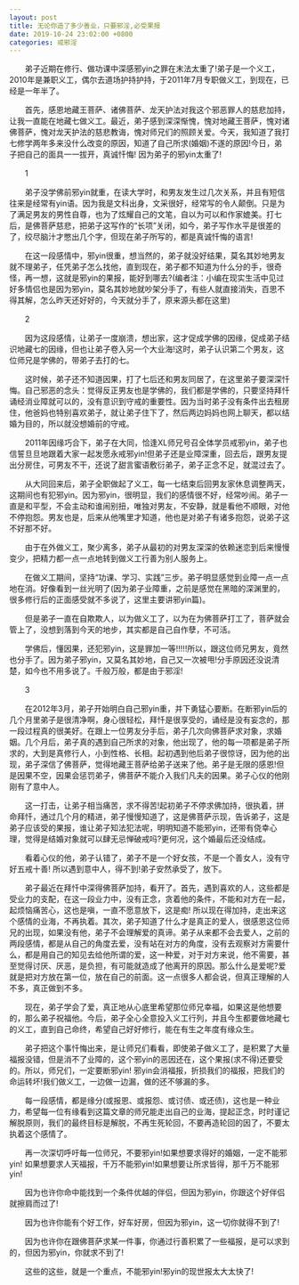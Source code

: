```yaml
---
layout: post
title: 无论你造了多少善业，只要邪淫,必受果报
date: 2019-10-24 23:02:00 +0800
categories: 戒邪淫
---
```


　　弟子近期在修行、做功课中深感邪yin之罪在末法太重了!弟子是一个义工，2010年是兼职义工，偶尔去道场护持护持，于2011年7月专职做义工，到现在，已经是一年半了。
　　首先，感恩地藏王菩萨、诸佛菩萨、龙天护法对我这个邪恶罪人的慈悲加持，让我一直能在地藏七做义工。最近，弟子感到深深惭愧，愧对地藏王菩萨，愧对诸佛菩萨，愧对龙天护法的慈悲教诲，愧对师兄们的照顾关爱。今天，我知道了我打七修学两年多来没什么改变的原因，知道了自己所求(婚姻)不遂的原因!今日，弟子把自己的面具一一拔开，真诚忏悔! 因为弟子的邪yin太重了!
　　1
　　弟子没学佛前邪yin就重，在读大学时，和男友发生过几次关系，并且有短信往来是经常有yin语。因为我是文科出身，文采很好，经常写的令人颠倒。只是为了满足男友的男性自尊，也为了炫耀自己的文笔，自以为可以和作家媲美。打七后，是佛菩萨慈悲，把弟子这写作的“长项”关闭，如今，弟子写作水平是很差的了，绞尽脑汁才憋出几个字，但现在弟子所写的，都是真诚忏悔的语言!
　　在这一段感情中，邪yin很重，想当然的，弟子就没好结果，莫名其妙地男友就不理弟子，任凭弟子怎么找他，直到现在，弟子都不知道为什么分的手，很奇怪，再一想，这就是邪yin的果报，能好到哪去?(编者注：小编在现实生活中见过好多情侣也是因为邪yin，莫名其妙地就吵架分手了，有些人就直接消失，百思不得其解，怎么昨天还好好的，今天就分手了，原来源头都在这里)
　　2
　　因为这段感情，让弟子一度崩溃，想出家，这才促成学佛的因缘，促成弟子结识地藏七的因缘，但也让弟子卷入另一个大业海!这时，弟子认识第二个男友，这位师兄是学佛的，带弟子去打的七。
　　这时候，弟子还不知道因果，打了七后还和男友同居了，在这里弟子要深深忏悔。自己邪恶的念头：觉得反正男友也是学佛的，我们都是学佛的，只要坚持拜忏诵经消业障就可以的，没有意识到守戒的重要性。因为当时弟子没有条件出去租房住，他爸妈也特别喜欢弟子，就让弟子住下了，然后两边妈妈也网上聊天，都以结婚为目的，所以就没想婚前的守戒。
　　2011年因缘巧合下，弟子在大同，恰逢XL师兄号召全体学员戒邪yin，弟子也信誓旦旦地跟着大家一起发愿永戒邪yin!但弟子还是业障深重，回去后，跟男友提出分房住，可男友不干，还说了甜言蜜语敷衍弟子，弟子正念不足，就混过去了。
　　从大同回来后，弟子全职做起了义工，每一七结束后回男友家休息调整两天，这期间也有犯邪yin。因为邪yin，很明显，我们的感情很不好，经常吵闹。弟子一直是和平型，不会主动和谁闹别扭，唯独对男友，不安静，就是看他不顺眼，对他不停抱怨。男友也是，后来从他嘴里才知道，他也是对弟子有诸多抱怨，说弟子这不好那不好。
　　由于在外做义工，聚少离多，弟子从最初的对男友深深的依赖迷恋到后来慢慢变少，把精力都一点一点地转到做义工行善为别人服务上。
　　在做义工期间，坚持“功课、学习、实践”三步。弟子明显感觉到业障一点一点地在消。好像看到一丝光明了(因为弟子业障重，之前是感觉在黑暗的深渊里的，很多修行后的正面感受就不多说了，这里主要讲邪yin篇)。
　　但是弟子一直在自欺欺人，以为做义工了，以为在为佛菩萨打工了，菩萨就会管上了，没想到落到今天的地步，其实都是自己自作孽，不可活。
　　学佛后，懂因果，还犯邪yin，这是罪加一等!!!!!所以，跟这位师兄男友，竟然也分手了。因为弟子邪yin，又莫名其妙地，自己又一次被甩!分手原因还没说清楚，如今也不用多说了。千般万般，都是由于邪淫!
　　3
　　在2012年3月，弟子开始明白自己邪yin重，并下勇猛心要断。在断邪yin后的几个月里弟子是很清净啊，身心很轻松，拜忏是很享受的，诵经是没有妄念的，那一段过程真的很美好。在跟上一位男友分手后，弟子几次向佛菩萨求对象，求婚姻。几个月后，弟子真的遇到自己所求的对象，他出现了，他的每一项都是弟子所求的，大到是真修行人，小到性格、长相。起初遇到他后弟子很惊讶，因为他的出现，弟子深信了佛菩萨，觉得地藏王菩萨给弟子送来了他。弟子是无限的感恩!但是因果不空，因果会惩罚弟子，佛菩萨不能介入我们凡夫的因果。弟子心仪的他刚刚有了意中人。
　　这一打击，让弟子相当痛苦，求不得苦!起初弟子不停求佛加持，很执着，拼命拜忏，通过几个月的精进，弟子慢慢知道了，这是佛菩萨示现，告诉弟子，这是弟子应该受的果报，谁让弟子知法犯法呢，明明知道不能邪yin，还带有侥幸心理，觉得是结婚对象就可以肆无忌惮破戒吗?更何况，这个婚最后还没结成。
　　看着心仪的他，弟子认错了，弟子不是一个好女孩，不是一个善女人，没有守好五戒十善! 所以遇到意中人，得不到!弟子安然承受了，放下。
　　弟子最近在拜忏中深得佛菩萨加持，看开了。首先，遇到喜欢的人，这些都是受业力的支配，在这一段业力中，没有正念，贪着他的条件，不能和对方在一起，起烦恼痛苦心，这也是嗔，一直不愿意放下，这是痴! 所以现在得加持，走出来这个感情的业海，不再执着。其次，弟子知道了什么才是真正的爱人，很感恩这位师兄的出现，如果没有他，弟子不会理解爱的真谛。弟子从来都不会去爱人，之前的两段感情，都是从自己的角度去爱，没有站在对方的角度，没有去观察对方需要什么，都是用自己的知见去给他所谓的爱，这一种爱，对于对方来说，他不需要，甚至觉得讨厌、厌恶，是负担，有可能就造成了他离开的原因。那么什么是爱呢?爱就是把对方放在第一位，放在自己的前面。这一点很多人都会说，但真正理解的人不多，真正做到不多。
　　现在，弟子学会了爱，真正地从心底里希望那位师兄幸福，如果这是他想要的，那么弟子祝福他。今后，弟子全心全意投入义工行列，并且今生都要做地藏七的义工，直到自己命终，希望自己好好修行，能在有生之年度有缘众生。
　　弟子把这个事忏悔出来，是让师兄们看看，即使弟子做义工了，是积累了大量福报没错，但是消不了业障的，这个邪yin的恶因还在，这个果报(求不得)还要受的。所以，师兄们，一定要断邪yin! 邪yin会消福报，折损我们的福报，把我们的命运转坏!我们做义工，一边做一边漏，做的还不够漏的多。
　　每一段感情，都是缘分(或报恩、或报怨、或讨债、或还债)，这也是一种业力，希望每一位有缘看到这篇文章的师兄能走出自己的业海，提起正念，时时谨记解脱原则，我们的最终目标是解脱，不再生死轮回，不要再造轮回的因了，不要太执着这个感情了。
　　再一次深切呼吁每一位师兄，不要邪yin!如果想要求得好的婚姻，一定不能邪yin! 如果想要求人天福报，千万不能邪yin!如果想要让所求皆得，那千万不能邪yin!
　　因为也许你命中能找到一个条件优越的伴侣，但因为邪yin，你跟这个好伴侣就擦肩而过了!
　　因为也许你能有个好工作，好车好房，但因为邪yin，这一切你就得不到了!
　　因为也许你在跟佛菩萨求某一件事，你通过行善积累了一些福报，是可以求到的，但因为邪yin，你就求不到了!
　　这些的这些，就是一个重点，不能邪yin!邪yin的现世报太大太快了!